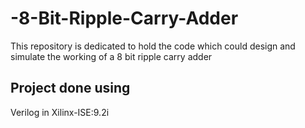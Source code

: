 # -8-Bit-Ripple-Carry-Adder
This repository is dedicated to hold the code which could design and simulate the working of a 8 bit ripple carry adder
## Project done using
Verilog in Xilinx-ISE:9.2i
